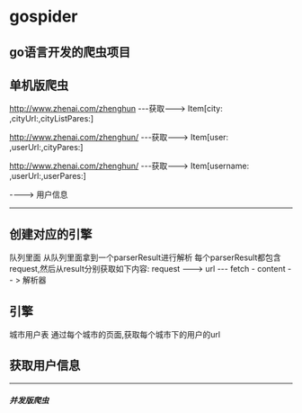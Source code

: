 # gospider
go语言开发的爬虫项目
---------

单机版爬虫
----------
http://www.zhenai.com/zhenghun  ---获取--->  Item[city: ,cityUrl:,cityListPares:]

http://www.zhenai.com/zhenghun/  ---获取--->  Item[user: ,userUrl:,cityPares:]

http://www.zhenai.com/zhenghun/  ---获取--->  Item[username: ,userUrl:,userPares:]

----> 用户信息

----------

创建对应的引擎
-----
队列里面
从队列里面拿到一个parserResult进行解析
每个parserResult都包含request,然后从result分别获取如下内容:
request ---> url --- fetch - content -- > 解析器

引擎
----- 


城市用户表
通过每个城市的页面,获取每个城市下的用户的url


获取用户信息
----

----


##### 并发版爬虫
